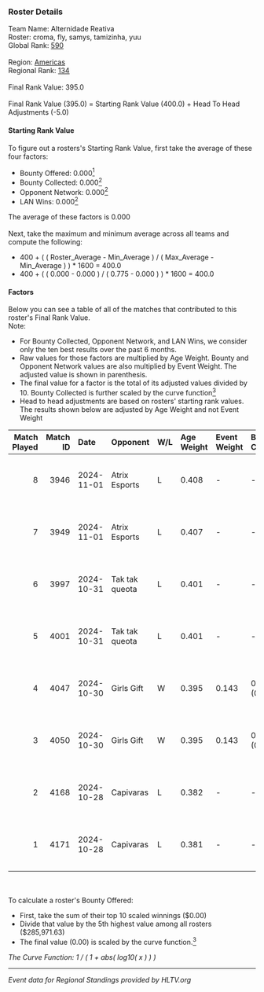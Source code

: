 ### Roster Details<br />
Team Name: Alternidade Reativa<br />
Roster: croma, fly, samys, tamizinha, yuu<br />
Global Rank: [590](../../standings_global_2025_02_28.md)<br />
<br />
Region: [Americas]( ../../standings_americas_2025_02_28.md)<br />
Regional Rank: [134]( ../../standings_americas_2025_02_28.md)<br />
<br />
Final Rank Value:  395.0<br />
<br />
Final Rank Value (395.0) = Starting Rank Value (400.0) + Head To Head Adjustments (-5.0)<br />

#### Starting Rank Value<br />
To figure out a rosters's Starting Rank Value, first take the average of these four factors:<br />
- Bounty Offered: 0.000[<sup>1</sup>](#table2)
- Bounty Collected: 0.000[<sup>2</sup>](#table1)
- Opponent Network: 0.000[<sup>2</sup>](#table1)
- LAN Wins: 0.000[<sup>2</sup>](#table1)

The average of these factors is 0.000<br />
<br />
Next, take the maximum and minimum average across all teams and compute the following:<br />
- 400 + ( ( Roster_Average - Min_Average ) / ( Max_Average - Min_Average ) ) * 1600 = 400.0
- 400 + ( ( 0.000 - 0.000 ) / ( 0.775 - 0.000 ) ) * 1600 = 400.0


#### Factors<br />
Below you can see a table of all of the matches that contributed to this roster's Final Rank Value.<br />
Note:<br />

- For Bounty Collected, Opponent Network, and LAN Wins, we consider only the ten best results over the past 6 months.
- Raw values for those factors are multiplied by Age Weight. Bounty and Opponent Network values are also multiplied by Event Weight. The adjusted value is shown in parenthesis.
- The final value for a factor is the total of its adjusted values divided by 10. Bounty Collected is further scaled by the curve function[<sup>3</sup>](#curveFunction)
- Head to head adjustments are based on rosters' starting rank values. The results shown below are adjusted by Age Weight and not Event Weight
<span id="table1"></span><br />


| Match Played | Match ID | Date       | Opponent       | W/L | Age Weight | Event Weight | Bounty Collected | Opponent Network | LAN Wins  | H2H Adj. | Roster                            |
| -: | -: | :- | :- | :- | :- | :- | :- | :- | :- | -: | :- |
|            8 |     3946 | 2024-11-01 | Atrix Esports  | L   | 0.408      | -            | -                | -                | -         |    -2.10 | croma, fly, samys, tamizinha, yuu |
|            7 |     3949 | 2024-11-01 | Atrix Esports  | L   | 0.407      | -            | -                | -                | -         |    -2.14 | croma, fly, samys, tamizinha, yuu |
|            6 |     3997 | 2024-10-31 | Tak tak queota | L   | 0.401      | -            | -                | -                | -         |    -2.36 | croma, fly, samys, tamizinha, yuu |
|            5 |     4001 | 2024-10-31 | Tak tak queota | L   | 0.401      | -            | -                | -                | -         |    -2.41 | croma, fly, samys, tamizinha, yuu |
|            4 |     4047 | 2024-10-30 | Girls Gift     | W   | 0.395      | 0.143        | 0.000 (0.000)    | 0.000 (0.000)    | 0 (0.000) |     5.90 | croma, fly, samys, tamizinha, yuu |
|            3 |     4050 | 2024-10-30 | Girls Gift     | W   | 0.395      | 0.143        | 0.000 (0.000)    | 0.000 (0.000)    | 0 (0.000) |     6.10 | croma, fly, samys, tamizinha, yuu |
|            2 |     4168 | 2024-10-28 | Capivaras      | L   | 0.382      | -            | -                | -                | -         |    -3.94 | croma, fly, samys, tamizinha, yuu |
|            1 |     4171 | 2024-10-28 | Capivaras      | L   | 0.381      | -            | -                | -                | -         |    -4.06 | croma, fly, samys, tamizinha, yuu |

<br />
<span id="table2"></span><br />
To calculate a roster's Bounty Offered:<br />

- First, take the sum of their top 10 scaled winnings ($0.00)
- Divide that value by the 5th highest value among all rosters ($285,971.63)
- The final value (0.00) is scaled by the curve function.[<sup>3</sup>](#curveFunction)

<span id="curveFunction"></span>_The Curve Function: 1 / ( 1 + abs( log10( x ) ) )_<br />

---
_Event data for Regional Standings provided by HLTV.org_<br />
